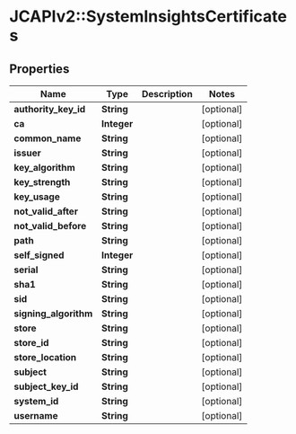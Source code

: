 # JCAPIv2::SystemInsightsCertificates

## Properties
Name | Type | Description | Notes
------------ | ------------- | ------------- | -------------
**authority_key_id** | **String** |  | [optional] 
**ca** | **Integer** |  | [optional] 
**common_name** | **String** |  | [optional] 
**issuer** | **String** |  | [optional] 
**key_algorithm** | **String** |  | [optional] 
**key_strength** | **String** |  | [optional] 
**key_usage** | **String** |  | [optional] 
**not_valid_after** | **String** |  | [optional] 
**not_valid_before** | **String** |  | [optional] 
**path** | **String** |  | [optional] 
**self_signed** | **Integer** |  | [optional] 
**serial** | **String** |  | [optional] 
**sha1** | **String** |  | [optional] 
**sid** | **String** |  | [optional] 
**signing_algorithm** | **String** |  | [optional] 
**store** | **String** |  | [optional] 
**store_id** | **String** |  | [optional] 
**store_location** | **String** |  | [optional] 
**subject** | **String** |  | [optional] 
**subject_key_id** | **String** |  | [optional] 
**system_id** | **String** |  | [optional] 
**username** | **String** |  | [optional] 

